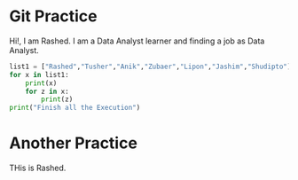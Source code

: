# Git Practice
Hi!, I am Rashed. I am a Data Analyst learner and finding a job as Data Analyst.

```python
list1 = ["Rashed","Tusher","Anik","Zubaer","Lipon","Jashim","Shudipto"]
for x in list1:
    print(x)
    for z in x:
        print(z)
print("Finish all the Execution")
```
# Another Practice
THis is Rashed. 